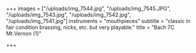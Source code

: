 +++
images = ["/uploads/img_7544.jpg", "/uploads/img_7545.JPG", "/uploads/img_7543.jpg", "/uploads/img_7542.jpg", "/uploads/img_7541.jpg"]
instruments = "mouthpieces"
subtitle = "classic in fair condition brassing, nicks, etc. but very playable."
title = "Bach 7C Mt.Vernon (1)"

+++
